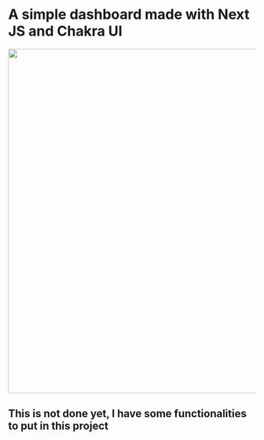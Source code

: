 # A simple dashboard made with Next JS and Chakra UI


<img src="https://media.giphy.com/media/iimOwALiukfYA9GSX0/giphy.gif" width="700px"/>

## This is not done yet, I have some functionalities to put in this project

